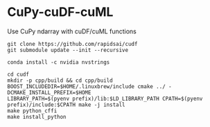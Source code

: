 CuPy-cuDF-cuML
==============

Use CuPy ndarray with cuDF/cuML functions

```
git clone https://github.com/rapidsai/cudf
git submodule update --init --recursive

conda install -c nvidia nvstrings

cd cudf
mkdir -p cpp/build && cd cpp/build
BOOST_INCLUDEDIR=$HOME/.linuxbrew/include cmake ../ -DCMAKE_INSTALL_PREFIX=$HOME
LIBRARY_PATH=$(pyenv prefix)/lib:$LD_LIBRARY_PATH CPATH=$(pyenv prefix)/include:$CPATH make -j install
make python_cffi
make install_python
```
